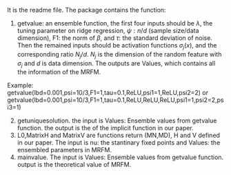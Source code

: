 It is the readme file.
The package contains the function:
1. getvalue: an ensemble function, the first four inputs should be $\lambda$, the tuning parameter on ridge regression, $\psi:n/d$ (sample size/data dimension), F1: the norm of $\beta$, and $\tau$: the standard deviation of  noise. Then the remained inputs should be activation functions $\sigma_j(x)$, and the corresponding ratio $N_j/d$. $N_j$ is the dimension of the random feature with $\sigma_j$ and $d$ is data dimension. The outputs are Values, which contains all the information of the MRFM.

Example: getvalue(lbd=0.001,psi=10/3,F1=1,tau=0.1,ReLU,psi1=1,ReLU,psi2=2)
or    getvalue(lbd=0.001,psi=10/3,F1=1,tau=0.1,ReLU,ReLU,ReLU,psi1=1,psi2=2,psi3=1)

2. getuniquesolution.    the input is  Values: Ensemble values from getvalue function. the output is the  of the implicit function in our paper.
3. L0,MatrixH and MatrixV are functions return (MN,MD), H and V defined in our paper. The input is nu: the stantinary fixed points and Values: the ensembled parameters in MRFM.
4. mainvalue.  The input is Values: Ensemble values from getvalue function.  output is the theoretical value of MRFM.
  
